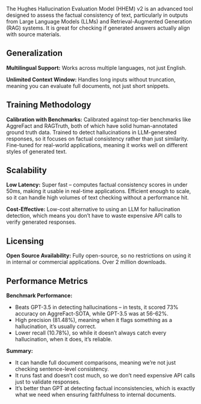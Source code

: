 The Hughes Hallucination Evaluation Model (HHEM) v2 is an advanced tool designed to assess the factual consistency of text, particularly in outputs from Large Language Models (LLMs) and Retrieval-Augmented Generation (RAG) systems. It is great for checking if generated answers actually align with source materials. 

## Generalization

**Multilingual Support:**  Works across multiple languages, not just English.

**Unlimited Context Window:** Handles long inputs without truncation, meaning you can evaluate full documents, not just short snippets.

## Training Methodology

**Calibration with Benchmarks:** Calibrated against top-tier benchmarks like AggreFact and RAGTruth, both of which have solid human-annotated ground truth data. Trained to detect hallucinations in LLM-generated responses, so it focuses on factual consistency rather than just similarity. Fine-tuned for real-world applications, meaning it works well on different styles of generated text.

## Scalability

**Low Latency:** Super fast – computes factual consistency scores in under 50ms, making it usable in real-time applications. Efficient enough to scale, so it can handle high volumes of text checking without a performance hit.

**Cost-Effective:** Low-cost alternative to using an LLM for hallucination detection, which means you don’t have to waste expensive API calls to verify generated responses.

## Licensing

**Open Source Availability:**  Fully open-source, so no restrictions on using it in internal or commercial applications. Over 2 million downloads.

## Performance Metrics

**Benchmark Performance:**     
- Beats GPT-3.5 in detecting hallucinations – in tests, it scored 73% accuracy on AggreFact-SOTA, while GPT-3.5 was at 56-62%.
- High precision (81.48%), meaning when it flags something as a hallucination, it’s usually correct.
- Lower recall (10.78%), so while it doesn’t always catch every hallucination, when it does, it’s reliable.

**Summary:**

- It can handle full document comparisons, meaning we’re not just checking sentence-level consistency.
- It runs fast and doesn’t cost much, so we don’t need expensive API calls just to validate responses.
- It’s better than GPT at detecting factual inconsistencies, which is exactly what we need when ensuring faithfulness to internal documents.
